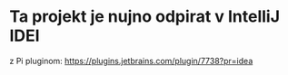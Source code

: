 # Ta projekt je nujno odpirat v IntelliJ IDEI

z Pi pluginom:
https://plugins.jetbrains.com/plugin/7738?pr=idea
